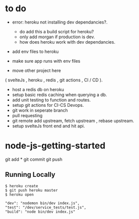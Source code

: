 # to do
- error: heroku not installing dev dependancies?.
    - do add this a build script for heroku?
    - only add morgan if production is dev.
    - how does heroku work with dev dependancies.

- add env files to heroku
- make sure app runs with env files
- move other project here

( svelteJs , heroku , redis , git actions , CI / CD ).

- host a redis db on heroku
- setup basic redis caching when querying a db.
- add unit testing to function and routes.
- setup git actions for CI-CS Devops.
- git work in seperate branch
- pull requesting
- git remote add upstream, fetch upstream , rebase upstream.
- setup svelteJs front end and hit api.


# node-js-getting-started

git add *
git commit
git push

## Running Locally

```
$ heroku create
$ git push heroku master
$ heroku open
```

```
"dev": "nodemon bin/dev index.js",
"test": "/dev/service_tests/test.js",
"build": "node bin/dev index.js"
```
